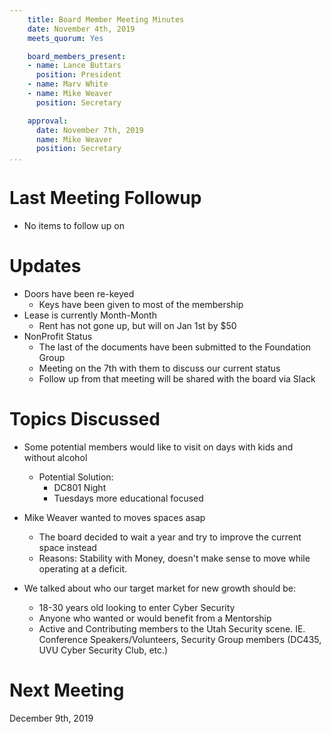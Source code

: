 ```yaml
---
    title: Board Member Meeting Minutes
    date: November 4th, 2019
    meets_quorum: Yes

    board_members_present:
    - name: Lance Buttars
      position: President
    - name: Marv White
    - name: Mike Weaver
      position: Secretary

    approval:
      date: November 7th, 2019
      name: Mike Weaver
      position: Secretary
...
```

# Last Meeting Followup
- No items to follow up on

# Updates
- Doors have been re-keyed
    - Keys have been given to most of the membership
- Lease is currently Month-Month
    - Rent has not gone up, but will on Jan 1st by $50
- NonProfit Status
    - The last of the documents have been submitted to the Foundation Group
    - Meeting on the 7th with them to discuss our current status
    - Follow up from that meeting will be shared with the board via Slack

# Topics Discussed
- Some potential members would like to visit on days with kids and without alcohol
    - Potential Solution: 
        - DC801 Night
        - Tuesdays more educational focused

- Mike Weaver wanted to moves spaces asap
    - The board decided to wait a year and try to improve the current space instead
    - Reasons: Stability with Money, doesn't make sense to move while operating at a deficit.

- We talked about who our target market for new growth should be:
    - 18-30 years old looking to enter Cyber Security
    - Anyone who wanted or would benefit from a Mentorship
    - Active and Contributing members to the Utah Security scene. IE. Conference Speakers/Volunteers, Security Group members (DC435, UVU Cyber Security Club, etc.)

# Next Meeting
December 9th, 2019

